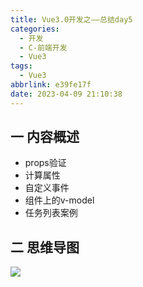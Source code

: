```yaml
---
title: Vue3.0开发之——总结day5
categories:
  - 开发
  - C-前端开发
  - Vue3
tags:
  - Vue3
abbrlink: e39fe17f
date: 2023-04-09 21:10:38
---
```

## 一 内容概述

* props验证
* 计算属性
* 自定义事件
* 组件上的v-model
* 任务列表案例

<!--more-->

## 二 思维导图
![][1]


[1]:https://jsd.onmicrosoft.cn/gh/PGzxc/CDN/blog-vue/vue3.0-summary-day5.png